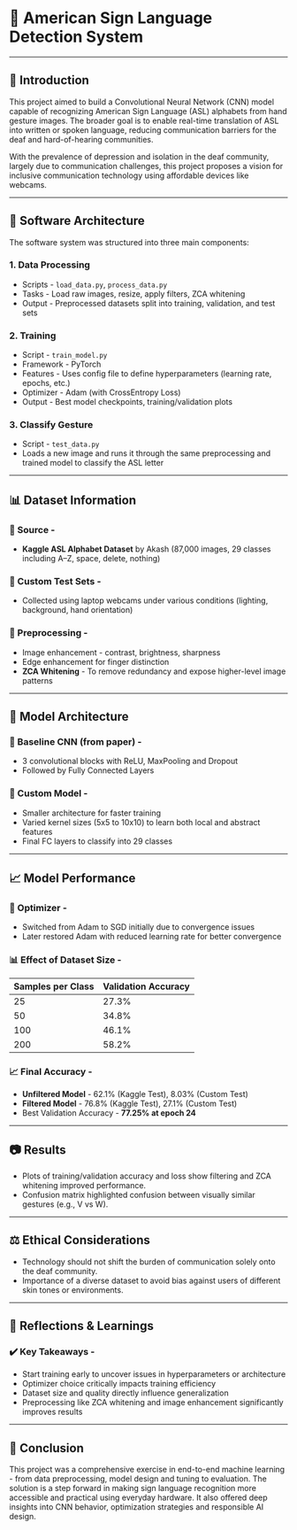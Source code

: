# 🗽 American Sign Language Detection System

---

## 📖 Introduction

This project aimed to build a Convolutional Neural Network (CNN) model capable of recognizing American Sign Language (ASL) alphabets from hand gesture images. The broader goal is to enable real-time translation of ASL into written or spoken language, reducing communication barriers for the deaf and hard-of-hearing communities.

With the prevalence of depression and isolation in the deaf community, largely due to communication challenges, this project proposes a vision for inclusive communication technology using affordable devices like webcams.

---

## 🧱 Software Architecture

The software system was structured into three main components:

### 1. **Data Processing**
- Scripts - `load_data.py`, `process_data.py`
- Tasks - Load raw images, resize, apply filters, ZCA whitening
- Output - Preprocessed datasets split into training, validation, and test sets

### 2. **Training**
- Script - `train_model.py`
- Framework - PyTorch
- Features - Uses config file to define hyperparameters (learning rate, epochs, etc.)
- Optimizer - Adam (with CrossEntropy Loss)
- Output - Best model checkpoints, training/validation plots

### 3. **Classify Gesture**
- Script - `test_data.py`
- Loads a new image and runs it through the same preprocessing and trained model to classify the ASL letter

---

## 📊 Dataset Information

### 🔹 Source -
- **Kaggle ASL Alphabet Dataset** by Akash (87,000 images, 29 classes including A–Z, space, delete, nothing)

### 🔹 Custom Test Sets -
- Collected using laptop webcams under various conditions (lighting, background, hand orientation)

### 🔹 Preprocessing -
- Image enhancement - contrast, brightness, sharpness
- Edge enhancement for finger distinction
- **ZCA Whitening** - To remove redundancy and expose higher-level image patterns

---

## 🧠 Model Architecture

### 📌 Baseline CNN (from paper) -
- 3 convolutional blocks with ReLU, MaxPooling and Dropout
- Followed by Fully Connected Layers

### 📌 Custom Model -
- Smaller architecture for faster training
- Varied kernel sizes (5x5 to 10x10) to learn both local and abstract features
- Final FC layers to classify into 29 classes

---

## 📈 Model Performance

### 🔧 Optimizer -
- Switched from Adam to SGD initially due to convergence issues
- Later restored Adam with reduced learning rate for better convergence

### 📊 Effect of Dataset Size -
| Samples per Class | Validation Accuracy |
|-------------------|---------------------|
| 25                | 27.3%               |
| 50                | 34.8%               |
| 100               | 46.1%               |
| 200               | 58.2%               |

### 📈 Final Accuracy -
- **Unfiltered Model** - 62.1% (Kaggle Test), 8.03% (Custom Test)
- **Filtered Model** - 76.8% (Kaggle Test), 27.1% (Custom Test)
- Best Validation Accuracy - **77.25% at epoch 24**

---

## 📷 Results

- Plots of training/validation accuracy and loss show filtering and ZCA whitening improved performance.
- Confusion matrix highlighted confusion between visually similar gestures (e.g., V vs W).

---

## ⚖️ Ethical Considerations

- Technology should not shift the burden of communication solely onto the deaf community.
- Importance of a diverse dataset to avoid bias against users of different skin tones or environments.

---

## 🔄 Reflections & Learnings

### ✔️ Key Takeaways -
- Start training early to uncover issues in hyperparameters or architecture
- Optimizer choice critically impacts training efficiency
- Dataset size and quality directly influence generalization
- Preprocessing like ZCA whitening and image enhancement significantly improves results

---

## 🧾 Conclusion

This project was a comprehensive exercise in end-to-end machine learning - from data preprocessing, model design and tuning to evaluation. The solution is a step forward in making sign language recognition more accessible and practical using everyday hardware. It also offered deep insights into CNN behavior, optimization strategies and responsible AI design.

